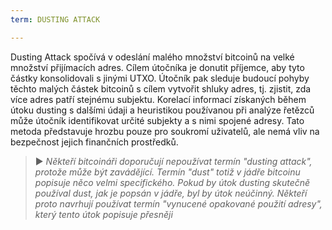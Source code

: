 ```yaml
---
term: DUSTING ATTACK

---
```

Dusting Attack spočívá v odeslání malého množství bitcoinů na velké množství přijímacích adres. Cílem útočníka je donutit příjemce, aby tyto částky konsolidovali s jinými UTXO. Útočník pak sleduje budoucí pohyby těchto malých částek bitcoinů s cílem vytvořit shluky adres, tj. zjistit, zda více adres patří stejnému subjektu. Korelací informací získaných během útoku dusting s dalšími údaji a heuristikou používanou při analýze řetězců může útočník identifikovat určité subjekty a s nimi spojené adresy. Tato metoda představuje hrozbu pouze pro soukromí uživatelů, ale nemá vliv na bezpečnost jejich finančních prostředků.

> ► *Někteří bitcoináři doporučují nepoužívat termín "dusting attack", protože může být zavádějící. Termín "dust" totiž v jádře bitcoinu popisuje něco velmi specifického. Pokud by útok dusting skutečně používal dust, jak je popsán v jádře, byl by útok neúčinný. Někteří proto navrhují používat termín "vynucené opakované použití adresy", který tento útok popisuje přesněji*